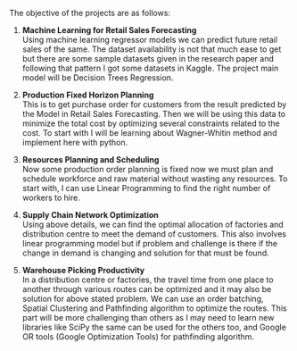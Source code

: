 The objective of the projects are as follows:

1. **Machine Learning for Retail Sales Forecasting**<br>
    Using machine learning regressor models we can predict future retail sales of the same. The dataset availability is not that much ease to get but there are some sample datasets given in the research paper and following that pattern I got some datasets in Kaggle. The project main model will be Decision Trees Regression.

2. **Production Fixed Horizon Planning**<br>
    This is to get purchase order for customers from the result predicted by the Model in Retail Sales Forecasting. Then we will be using this data to minimize the total cost by optimizing several constraints related to the cost. To start with I will be learning about Wagner-Whitin method and implement here with python.

3. **Resources Planning and Scheduling**<br>
    Now some production order planning is fixed now we must plan and schedule workforce and raw material without wasting any resources. To start with, I can use Linear Programming to find the right number of workers to hire.

4. **Supply Chain Network Optimization**<br>
    Using above details, we can find the optimal allocation of factories and distribution centre to meet the demand of customers. This also involves linear programming model but if problem and challenge is there if the change in demand is changing and solution for that must be found.

5. **Warehouse Picking Productivity**<br>
    In a distribution centre or factories, the travel time from one place to another through various routes can be optimized and it may also be solution for above stated problem. We can use an order batching, Spatial Clustering and Pathfinding algorithm to optimize the routes. This part will be more challenging than others as I may need to learn new libraries like SciPy the same can be used for the others too, and Google OR tools (Google Optimization Tools) for pathfinding algorithm.
